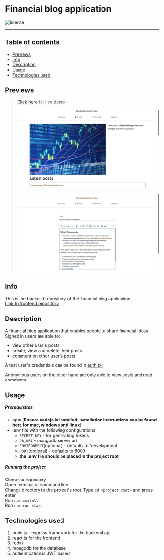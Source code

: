 # Financial blog application
![license](https://img.shields.io/github/license/joshua530/financial-blog-backend?color=blue&style=plastic)
***
## Table of contents
- [Previews](#previews)
- [Info](#info)
- [Description](#description)
- [Usage](#usage)
- [Technologies used](#technologies-used)

## Previews
> [Click here](http://banking-application.centralus.cloudapp.azure.com) for live demo
>
> ![landing page](home.png)
>
> ![post creation page](create-post.png)

## Info
This is the backend repository of the financial blog application.\
[Link to frontend repository](https://github.com/joshua530/financial-blog-frontend)

## Description
A financial blog application that enables people to share financial ideas\
Signed in users are able to:
- view other user's posts
- create, view and delete their posts
- comment on other user's posts

A test user's credentials can be found in [auth.txt](auth.txt)

Anonymous users on the other hand are only able to view posts and read comments.

## Usage
##### Prerequisites
- npm (**Ensure nodejs is installed. Installation instructions can be found [here](https://nodejs.org/en/download/) for mac, windows and linux**)
- .env file with the following configurations:
  - `SECRET_KEY` - for generating tokens
  - `DB_URI` - mongodb server uri
  - `ENVIRONMENT`(optional) - defaults to 'development'
  - `PORT`(optional) - defaults to 8000
  - **the .env file should be placed in the project root**

##### Running the project
Clone the repository\
Open terminal or command line\
Change directory to the project's root. Type `cd <project root>` and press enter\
Run `npm install`\
Run `npm run start`

## Technologies used
1. node js - express framework for the backend api
2. react js for the frontend
3. redux
4. mongodb for the database
5. authentication is JWT based
